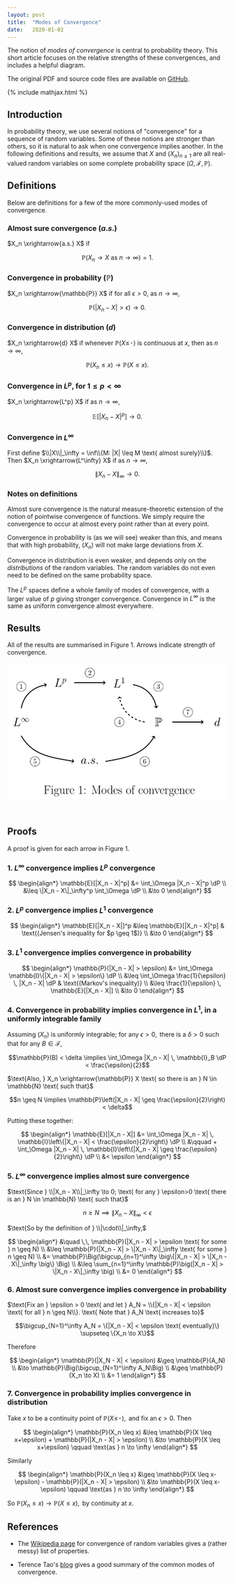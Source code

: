 ```yaml
---
layout: post
title:  "Modes of Convergence"
date:   2020-01-02
---
```


The notion of *modes of convergence* is central to
probability theory.
This short article focuses on the relative strengths of these convergences,
and includes a helpful diagram.

The original PDF and source code files are available on
[GitHub](https://github.com/WGUNDERWOOD/convergence-modes/).





{% include mathjax.html %}

<div style="display:none">
  $\newcommand \dP {\;\mathrm{d}\mathbb{P}}$
</div>




## Introduction

In probability theory, we use several notions of "convergence" for
a sequence of random variables.
Some of these notions are stronger than others, so it is natural to ask
when one convergence implies another.
In the following definitions and results, we assume that $X$ and $(X_n)_{n \geq 1}$ are all
real-valued random variables on some complete probability space
$(\Omega, \mathcal{F}, \mathbb{P})$.

## Definitions

Below are definitions for a few of the more
commonly-used modes of convergence.

### Almost sure convergence ($a.s.$)

$X_n \xrightarrow{a.s.} X$
if

$$\mathbb{P}(X_n \to X \text{ as } n \to \infty) = 1.$$

### Convergence in probability ($\mathbb{P}$)

$X_n \xrightarrow{\mathbb{P}} X$
if for all
$\epsilon > 0$,
as
$n \to \infty$,

$$\mathbb{P}(|X_n - X| > \epsilon) \to 0.$$

### Convergence in distribution ($d$)

$X_n \xrightarrow{d} X$
if whenever
$\mathbb{P}(X \leq \,\boldsymbol{\cdot}\,)$
is continuous at $x$,
then as
$n \to \infty$,

$$\mathbb{P}(X_n \leq x) \to \mathbb{P}(X \leq x).$$

### Convergence in $L^p$, for $1 \leq p < \infty$

$X_n \xrightarrow{L^p} X$
if as
$n \to \infty$,

$$\mathbb{E}[|X_n - X|^p] \to 0.$$

### Convergence in $L^\infty$

First define
$\\|X\\|_\infty = \inf\\{M: |X| \leq M \text{ almost surely}\\}$.
Then
$X_n \xrightarrow{L^\infty} X$
if as
$n \to \infty$,

$$\|X_n - X\|_\infty \to 0.$$

### Notes on definitions

Almost sure convergence is the natural measure-theoretic extension of the
notion of pointwise convergence of functions.
We simply require the convergence to occur at almost every point rather
than at every point.

Convergence in probability is (as we will see) weaker than this, and means that
with high probability, $(X_n)$ will not make large deviations from $X$.

Convergence in distribution is even weaker, and depends only on the
*distributions* of the random variables.
The random variables do not even need to be defined on the same probability space.

The $L^p$ spaces define a whole family of modes of convergence, with a larger value of $p$ giving
stronger convergence.
Convergence in $L^\infty$ is the same as uniform convergence almost everywhere.


## Results

All of the results are summarised in Figure 1.
Arrows indicate strength of convergence.

<p align = "center">
  <img style="float: center; padding-bottom: 30px; padding-top: 5px; width: 500px"
  src="/assets/posts/modes_of_convergence/diagram.png"/>
</p>

## Proofs

A proof is given for each arrow in Figure 1.

### 1. $L^\infty$ convergence implies $L^p$ convergence

$$
\begin{align*}
  \mathbb{E}[|X_n - X|^p]
  &= \int_\Omega |X_n - X|^p \dP \\
  &\leq \|X_n - X\|_\infty^p \int_\Omega \dP \\
  &\to 0
\end{align*}
$$


### 2. $L^p$ convergence implies $L^1$ convergence

$$
\begin{align*}
  \mathbb{E}[|X_n - X|]^p
  &\leq \mathbb{E}[|X_n - X|^p]
  & \text{(Jensen's inequality for $p \geq 1$)} \\
  &\to 0
\end{align*}
$$

### 3. $L^1$ convergence implies convergence in probability

$$
\begin{align*}
  \mathbb{P}(|X_n - X| > \epsilon)
  &= \int_\Omega \mathbb{I}\{|X_n - X| > \epsilon\} \dP \\
  &\leq \int_\Omega \frac{1}{\epsilon} \, |X_n - X| \dP & \text{(Markov's inequality)} \\
  &\leq \frac{1}{\epsilon} \, \mathbb{E}[|X_n - X|] \\
  &\to 0
\end{align*}
$$

### 4. Convergence in probability implies convergence in $L^1$, in a uniformly integrable family
$\text{Assuming } (X_n) \text{ is uniformly integrable;
for any } \epsilon > 0,
\text{ there is a } \delta > 0 \text{ such that}$
$\text{for
any } B \in \mathcal{F},$

$$\mathbb{P}(B) < \delta \implies \int_\Omega |X_n - X| \, \mathbb{I}_B \dP < \frac{\epsilon}{2}$$

$\text{Also, } X_n \xrightarrow{\mathbb{P}} X
\text{ so there is an } N \in \mathbb{N}
\text{ such that}$

$$n \geq N \implies \mathbb{P}\left(|X_n - X| \geq \frac{\epsilon}{2}\right) < \delta$$

$\text{Putting these together:}$

$$
\begin{align*}
  \mathbb{E}[|X_n - X|]
  &= \int_\Omega |X_n - X| \, \mathbb{I}\left\{|X_n - X| < \frac{\epsilon}{2}\right\} \dP \\
  &\qquad + \int_\Omega |X_n - X| \, \mathbb{I}\left\{|X_n - X| \geq \frac{\epsilon}{2}\right\} \dP \\
  &< \epsilon
\end{align*}
$$



### 5. $L^\infty$ convergence implies almost sure convergence
$\text{Since } \\|X_n - X\\|_\infty \to 0;
\text{ for any } \epsilon>0 \text{ there is an } N \in \mathbb{N}
\text{ such that}$

$$n \geq N \implies \|X_n - X\|_\infty < \epsilon$$

$\text{So by the definition of } \\|\cdot\\|_\infty,$

$$
\begin{align*}
  &\quad \,\, \mathbb{P}(|X_n - X| > \epsilon \text{ for some } n \geq N) \\
  &\leq \mathbb{P}(|X_n - X| > \|X_n - X\|_\infty \text{ for some } n \geq N) \\
  &= \mathbb{P}\Big(\bigcup_{n=1}^\infty \big\{|X_n - X| > \|X_n - X\|_\infty \big\} \Big) \\
  &\leq \sum_{n=1}^\infty \mathbb{P}\big(|X_n - X| > \|X_n - X\|_\infty \big) \\
  &= 0
\end{align*}
$$

### 6. Almost sure convergence implies convergence in probability
$\text{Fix an } \epsilon > 0
\text{ and let }
A_N = \\{|X_n - X| < \epsilon \text{ for all } n \geq N\\}.
\text{ Note that } A_N
\text{ increases to}$

$$\bigcup_{N=1}^\infty A_N = \{|X_n - X| < \epsilon \text{ eventually}\}
\supseteq \{X_n \to X\}$$

$\text{Therefore}$

$$
\begin{align*}
  \mathbb{P}(|X_N - X| < \epsilon)
  &\geq \mathbb{P}(A_N) \\
  &\to \mathbb{P}\Big(\bigcup_{N=1}^\infty A_N\Big) \\
  &\geq \mathbb{P}(X_n \to X) \\
  &= 1
\end{align*}
$$

### 7. Convergence in probability implies convergence in distribution
$\text{Take } x \text{ to be a continuity point of }
\mathbb{P}(X \leq \,\boldsymbol{\cdot}\,),
\text{ and fix an } \epsilon > 0. \text{ Then}$

$$
\begin{align*}
  \mathbb{P}(X_n \leq x)
  &\leq \mathbb{P}(X \leq x+\epsilon) + \mathbb{P}(|X_n - X| > \epsilon) \\
  &\to \mathbb{P}(X \leq x+\epsilon) \qquad \text{as } n \to \infty
\end{align*}
$$

$\text{Similarly}$

$$
\begin{align*}
  \mathbb{P}(X_n \leq x)
  &\geq \mathbb{P}(X \leq x-\epsilon) - \mathbb{P}(|X_n - X| > \epsilon) \\
  &\to \mathbb{P}(X \leq x-\epsilon) \qquad \text{as } n \to \infty
\end{align*}
$$

$\text{So } \mathbb{P}(X_n \leq x) \to \mathbb{P}(X \leq x),
\text{ by continuity at } x.$


## References

- The [Wikipedia page](https://en.wikipedia.org/wiki/Convergence_of_random_variables)
  for convergence of random variables gives a (rather messy) list
  of properties.

- Terence Tao's
  [blog](https://terrytao.wordpress.com/2010/10/02/245a-notes-4-modes-of-convergence/)
  gives a good summary of the common modes of convergence.
